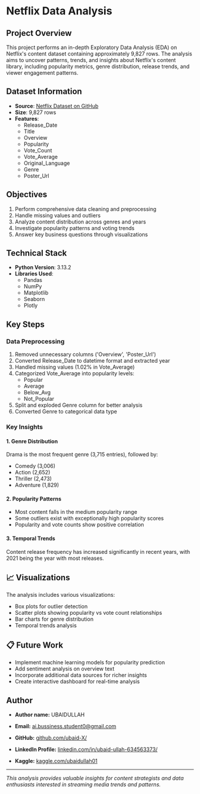 # Netflix Data Analysis

## Project Overview
This project performs an in-depth Exploratory Data Analysis (EDA) on Netflix's content dataset containing approximately 9,827 rows. The analysis aims to uncover patterns, trends, and insights about Netflix's content library, including popularity metrics, genre distribution, release trends, and viewer engagement patterns.

## Dataset Information
- **Source**: [Netflix Dataset on GitHub](https://github.com/ubaid-X/EDA_NETFLIX_PROJECT/data/)
- **Size**: 9,827 rows
- **Features**:
  - Release_Date
  - Title
  - Overview
  - Popularity
  - Vote_Count
  - Vote_Average
  - Original_Language
  - Genre
  - Poster_Url

## Objectives
1. Perform comprehensive data cleaning and preprocessing
2. Handle missing values and outliers
3. Analyze content distribution across genres and years
4. Investigate popularity patterns and voting trends
5. Answer key business questions through visualizations

## Technical Stack
- **Python Version**: 3.13.2
- **Libraries Used**:
  - Pandas
  - NumPy
  - Matplotlib
  - Seaborn
  - Plotly

## Key Steps

### Data Preprocessing
1. Removed unnecessary columns ('Overview', 'Poster_Url')
2. Converted Release_Date to datetime format and extracted year
3. Handled missing values (1.02% in Vote_Average)
4. Categorized Vote_Average into popularity levels:
   - Popular
   - Average
   - Below_Avg
   - Not_Popular
5. Split and exploded Genre column for better analysis
6. Converted Genre to categorical data type

### Key Insights

#### 1. Genre Distribution
Drama is the most frequent genre (3,715 entries), followed by:
- Comedy (3,006)
- Action (2,652)
- Thriller (2,473)
- Adventure (1,829)

#### 2. Popularity Patterns
- Most content falls in the medium popularity range
- Some outliers exist with exceptionally high popularity scores
- Popularity and vote counts show positive correlation

#### 3. Temporal Trends
Content release frequency has increased significantly in recent years, with 2021 being the year with most releases.

## 📈 Visualizations
The analysis includes various visualizations:
- Box plots for outlier detection
- Scatter plots showing popularity vs vote count relationships
- Bar charts for genre distribution
- Temporal trends analysis


## 📋 Future Work
- Implement machine learning models for popularity prediction
- Add sentiment analysis on overview text
- Incorporate additional data sources for richer insights
- Create interactive dashboard for real-time analysis

##  Author

- __Author name:__ UBAIDULLAH

- __Email:__ [ai.bussiness.student0@gmail.com](mailto:ai.bussiness.student0@gmail.com)

- __GitHub:__ [github.com/ubaid-X/](https://github.com/ubaid-X/)

- __LinkedIn Profile:__ [linkedin.com/in/ubaid-ullah-634563373/](https://www.linkedin.com/in/ubaid-ullah-634563373/)

- __Kaggle:__ [kaggle.com/ubaidullah01](https://www.kaggle.com/ubaidullah01)

---
*This analysis provides valuable insights for content strategists and data enthusiasts interested in streaming media trends and patterns.*

